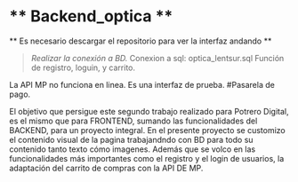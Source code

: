 # ** Backend_optica ** 
** Es necesario descargar el repositorio para ver la interfaz andando **

> *Realizar la conexión a BD.*
Conexion a sql: optica_lentsur.sql
Función de registro, loguin, y carrito.

La API MP no funciona en linea. Es una interfaz de prueba.
#Pasarela de pago.

El objetivo que persigue este segundo trabajo realizado para Potrero Digital, es el mismo que para FRONTEND, sumando las funcionalidades del BACKEND, para un proyecto integral.
En el presente proyecto se customizo el contenido visual de la pagina trabajandndo con BD para todo su contenido tanto texto cómo imagenes. Además que se volco en las funcionalidades más importantes como el registro y el login de usuarios, la adaptación del carrito de compras con la API DE MP. 
